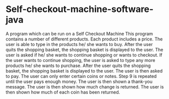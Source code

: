 # Self-checkout-machine-software-java
A program which can be run on a Self Checkout Machine
This program contains a number of different products. Each product includes a price.
The user is able to type in the products he/ she wants to buy.
After the user quits the shopping basket, the shopping basket is displayed to the user.
The user is asked if he/ she wants to continue shopping or wants to checkout.
If the user wants to continue shopping, the user is asked to type any more products he/ she wants to purchase.
After the user quits the shopping basket, the shopping basket is displayed to the user.
The user is then asked to pay. The user can only enter certain coins or notes.
Step 9 is repeated until the user pays enough money.
The user is then shown a thank-you message.
The user is then shown how much change is returned.
The user is then shown how much of each coin has been returned.
